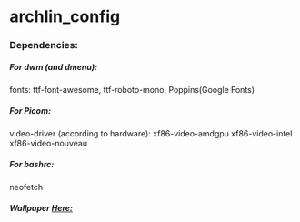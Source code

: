 # archlin_config

### Dependencies:
##### For dwm (and dmenu):
fonts: ttf-font-awesome, ttf-roboto-mono, Poppins(Google Fonts)
##### For Picom:
video-driver (according to hardware): xf86-video-amdgpu xf86-video-intel xf86-video-nouveau
##### For bashrc:
neofetch

##### Wallpaper [Here:](https://www.pixel4k.com/wp-content/uploads/2018/10/remembering-digital-art-landscape-4k_1540751311.jpg)

